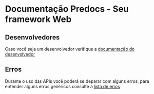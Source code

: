 # Documentação Predocs - Seu framework Web

## Desenvolvedores
Caso você seja um desenvolvedor verifique a [documentação do desenvolvedor](/docs/predocs/index.md)

## Erros
Durante o uso das APIs você poderá se deparar com alguns erros, para entender alguns erros genéricos consulte a [lista de erros](/docs/errors/index.md)
